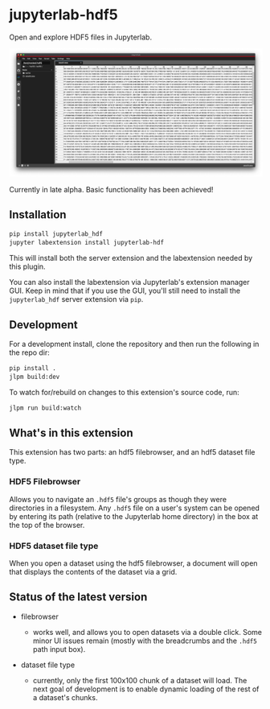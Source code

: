 # jupyterlab-hdf5

Open and explore HDF5 files in Jupyterlab.

![hdf_preview](README.png)

Currently in late alpha. Basic functionality has been achieved!

## Installation

```bash
pip install jupyterlab_hdf
jupyter labextension install jupyterlab-hdf
```

This will install both the server extension and the labextension needed by this plugin.

You can also install the labextension via Jupyterlab's extension manager GUI. Keep in mind that if you use the GUI, you'll still need to install the `jupyterlab_hdf` server extension via `pip`.

## Development

For a development install, clone the repository and then run the following in the repo dir:

```bash
pip install .
jlpm build:dev
```

To watch for/rebuild on changes to this extension's source code, run:

```bash
jlpm run build:watch
```

## What's in this extension

This extension has two parts: an hdf5 filebrowser, and an hdf5 dataset file type.

### HDF5 Filebrowser

Allows you to navigate an `.hdf5` file's groups as though they were directories in a filesystem. Any `.hdf5` file on a user's system can be opened by entering its path (relative to the Jupyterlab home directory) in the box at the top of the browser.

### HDF5 dataset file type

When you open a dataset using the hdf5 filebrowser, a document will open that displays the contents of the dataset via a grid.

## Status of the latest version

- filebrowser

  - works well, and allows you to open datasets via a double click. Some minor UI issues remain (mostly with the breadcrumbs and the `.hdf5` path input box).

- dataset file type
  - currently, only the first 100x100 chunk of a dataset will load. The next goal of development is to enable dynamic loading of the rest of a dataset's chunks.
